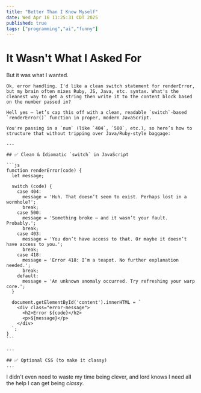 ```yaml
---
title: "Better Than I Know Myself"
date: Wed Apr 16 11:25:31 CDT 2025
published: true
tags: ["programming","ai","funny"]
---
```

# It Wasn't What I Asked For

But it was what I wanted.

```flare
Ok, error handling. I'd like a clean switch statement for renderError, but my brain often mixes Ruby, JS, Java, etc. syntax. What's the cleanest way to get a string then write it to the content block based on the number passed in?
```

````assistant
Hell yes — let’s cap this off with a clean, readable `switch`-based `renderError()` function in proper, modern JavaScript.

You're passing in a `num` (like `404`, `500`, etc.), so here’s how to structure that without tripping over Java/Ruby-style baggage:

---

## ✅ Clean & Idiomatic `switch` in JavaScript

```js
function renderError(code) {
  let message;

  switch (code) {
    case 404:
      message = 'Huh. That doesn’t seem to exist. Perhaps lost in a wormhole?';
      break;
    case 500:
      message = 'Something broke — and it wasn’t your fault. Probably.';
      break;
    case 403:
      message = 'You don’t have access to that. Or maybe it doesn’t have access to you.';
      break;
    case 418:
      message = 'Error 418: I’m a teapot. No further explanation needed.';
      break;
    default:
      message = 'An unknown anomaly occurred. Try refreshing your warp core.';
  }

  document.getElementById('content').innerHTML = `
    <div class="error-message">
      <h2>Error ${code}</h2>
      <p>${message}</p>
    </div>
  `;
}
```

---

## ✅ Optional CSS (to make it classy)
...
````

I didn't even need to waste my time being clever, and lord knows I need all the help I can get being _classy_.
